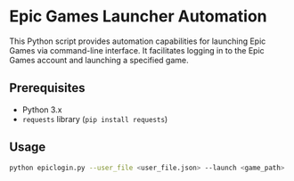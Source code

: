 # Epic Games Launcher Automation

This Python script provides automation capabilities for launching Epic Games via command-line interface. It facilitates logging in to the Epic Games account and launching a specified game.

## Prerequisites
- Python 3.x
- `requests` library (`pip install requests`)

## Usage

```bash
python epiclogin.py --user_file <user_file.json> --launch <game_path>
